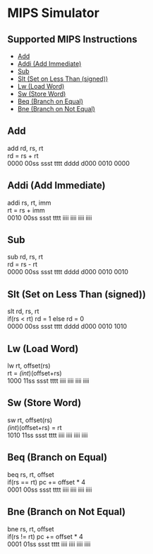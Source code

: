 # MIPS Simulator

## Supported MIPS Instructions
- [Add](#add)
- [Addi (Add Immediate)](#addi)
- [Sub](#sub)
- [Slt (Set on Less Than (signed))](#slt)
- [Lw (Load Word)](#lw)
- [Sw (Store Word)](#sw)
- [Beq (Branch on Equal)](#beq)
- [Bne (Branch on Not Equal)](#bne)

## Add
add rd, rs, rt  
rd = rs + rt  
0000 00ss ssst tttt dddd d000 0010 0000

## Addi (Add Immediate)
addi rs, rt, imm  
rt = rs + imm  
0010 00ss ssst tttt iiii iiii iiii iiii

## Sub
sub rd, rs, rt  
rd = rs - rt  
0000 00ss ssst tttt dddd d000 0010 0010

## Slt (Set on Less Than (signed))
slt rd, rs, rt  
if(rs < rt) rd = 1 else rd = 0  
0000 00ss ssst tttt dddd d000 0010 1010 

## Lw (Load Word)
lw rt, offset(rs)  
rt = *(int*)(offset+rs)  
1000 11ss ssst tttt iiii iiii iiii iiii

## Sw (Store Word)
sw rt, offset(rs)  
*(int*)(offset+rs) = rt  
1010 11ss ssst tttt iiii iiii iiii iiii

## Beq (Branch on Equal)
beq rs, rt, offset  
if(rs == rt) pc += offset * 4  
0001 00ss ssst tttt iiii iiii iiii iiii

## Bne (Branch on Not Equal)
bne rs, rt, offset  
if(rs != rt) pc += offset * 4  
0001 01ss ssst tttt iiii iiii iiii iiii  

